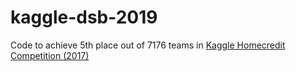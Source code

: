# kaggle-dsb-2019

Code to achieve 5th place out of 7176 teams in [Kaggle Homecredit Competition (2017)](https://www.kaggle.com/competitions/home-credit-default-risk)
